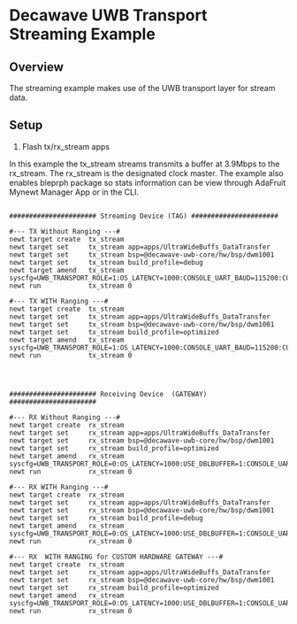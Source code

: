 <!--
#
# Licensed to the Apache Software Foundation (ASF) under one
# or more contributor license agreements.  See the NOTICE file
# distributed with this work for additional information
# regarding copyright ownership.  The ASF licenses this file
# to you under the Apache License, Version 2.0 (the
# "License"); you may not use this file except in compliance
# with the License.  You may obtain a copy of the License at
#
# http://www.apache.org/licenses/LICENSE-2.0
#
# Unless required by applicable law or agreed to in writing,
# software distributed under the License is distributed on an
# "AS IS" BASIS, WITHOUT WARRANTIES OR CONDITIONS OF ANY
#  KIND, either express or implied.  See the License for the
# specific language governing permissions and limitations
# under the License.
#
-->

# Decawave UWB Transport Streaming Example


## Overview

The streaming example makes use of the UWB transport layer for stream data.

## Setup

1. Flash tx/rx_stream apps

In this example the tx_stream streams transmits a buffer at 3.9Mbps to the rx_stream. The rx_stream is the designated clock master. The example also enables bleprph package so stats information can be view through AdaFruit Mynewt Manager App or in the CLI.


```no-highlight

###################### Streaming Device (TAG) ######################

#--- TX Without Ranging ---#
newt target create  tx_stream
newt target set     tx_stream app=apps/UltraWideBuffs_DataTransfer 
newt target set     tx_stream bsp=@decawave-uwb-core/hw/bsp/dwm1001
newt target set     tx_stream build_profile=debug
newt target amend   tx_stream syscfg=UWB_TRANSPORT_ROLE=1:OS_LATENCY=1000:CONSOLE_UART_BAUD=115200:CONSOLE_UART=1:CONSOLE_RTT=0:DW1000_SYS_STATUS_BACKTRACE_LEN=128:CONCURRENT_NRNG=0
newt run            tx_stream 0

#--- TX WITH Ranging ---#
newt target create  tx_stream
newt target set     tx_stream app=apps/UltraWideBuffs_DataTransfer 
newt target set     tx_stream bsp=@decawave-uwb-core/hw/bsp/dwm1001
newt target set     tx_stream build_profile=optimized
newt target amend   tx_stream syscfg=UWB_TRANSPORT_ROLE=1:OS_LATENCY=1000:CONSOLE_UART_BAUD=115200:CONSOLE_UART=1:CONSOLE_RTT=0:DW1000_SYS_STATUS_BACKTRACE_LEN=128:CONCURRENT_NRNG=1
newt run            tx_stream 0




###################### Receiving Device  (GATEWAY) ######################

#--- RX Without Ranging ---#
newt target create  rx_stream
newt target set     rx_stream app=apps/UltraWideBuffs_DataTransfer 
newt target set     rx_stream bsp=@decawave-uwb-core/hw/bsp/dwm1001
newt target set     rx_stream build_profile=optimized
newt target amend   rx_stream syscfg=UWB_TRANSPORT_ROLE=0:OS_LATENCY=1000:USE_DBLBUFFER=1:CONSOLE_UART_BAUD=115200:CONSOLE_UART=1:CONSOLE_RTT=0:DW1000_SYS_STATUS_BACKTRACE_LEN=128:CONCURRENT_NRNG=0
newt run            rx_stream 0

#--- RX WITH Ranging ---#
newt target create  rx_stream
newt target set     rx_stream app=apps/UltraWideBuffs_DataTransfer 
newt target set     rx_stream bsp=@decawave-uwb-core/hw/bsp/dwm1001
newt target set     rx_stream build_profile=debug
newt target amend   rx_stream syscfg=UWB_TRANSPORT_ROLE=0:OS_LATENCY=1000:USE_DBLBUFFER=1:CONSOLE_UART_BAUD=115200:CONSOLE_UART=1:CONSOLE_RTT=0:DW1000_SYS_STATUS_BACKTRACE_LEN=128:CONCURRENT_NRNG=1
newt run            rx_stream 0

#--- RX  WITH RANGING for CUSTOM HARDWARE GATEWAY ---#
newt target create  rx_stream
newt target set     rx_stream app=apps/UltraWideBuffs_DataTransfer 
newt target set     rx_stream bsp=@decawave-uwb-core/hw/bsp/dwm1001
newt target set     rx_stream build_profile=optimized
newt target amend   rx_stream syscfg=UWB_TRANSPORT_ROLE=0:OS_LATENCY=1000:USE_DBLBUFFER=1:CONSOLE_UART_BAUD=115200:CONSOLE_UART=0:CONSOLE_RTT=1:DW1000_SYS_STATUS_BACKTRACE_LEN=128:CONCURRENT_NRNG=1
newt run            rx_stream 0

```

